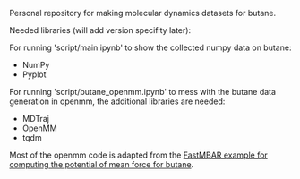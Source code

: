 Personal repository for making molecular dynamics datasets for butane.

Needed libraries (will add version specifity later):

For running 'script/main.ipynb' to show the collected numpy data on butane:
- NumPy
- Pyplot

For running 'script/butane_openmm.ipynb' to mess with the butane data generation in openmm, the additional libraries are needed:
- MDTraj
- OpenMM
- tqdm

Most of the openmm code is adapted from the [FastMBAR example for computing the potential of mean force for butane](https://fastmbar.readthedocs.io/en/latest/butane_PMF.html).